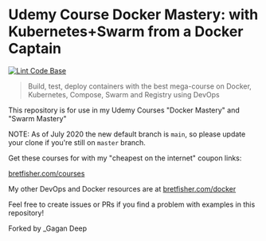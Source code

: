 # Udemy Course Docker Mastery: with Kubernetes+Swarm from a Docker Captain

[![Lint Code Base](https://github.com/BretFisher/udemy-docker-mastery/actions/workflows/call-super-linter.yaml/badge.svg)](https://github.com/BretFisher/udemy-docker-mastery/actions/workflows/call-super-linter.yaml)

> Build, test, deploy containers with the best mega-course on Docker, Kubernetes, Compose, Swarm and Registry using DevOps

This repository is for use in my Udemy Courses "Docker Mastery" and "Swarm Mastery"

NOTE: As of July 2020 the new default branch is `main`, so please update your clone if you're still on `master` branch.

Get these courses for with my "cheapest on the internet" coupon links:

[bretfisher.com/courses](https://www.bretfisher.com/courses)

My other DevOps and Docker resources are at [bretfisher.com/docker](https://www.bretfisher.com/docker)

Feel free to create issues or PRs if you find a problem with examples in this repository!

Forked by _Gagan Deep
